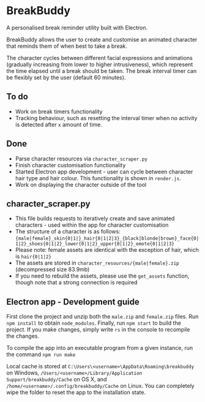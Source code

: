 # BreakBuddy
A personalised break reminder utility built with Electron.

BreakBuddy allows the user to create and customise an animated character that reminds them of when best to take a break.

The character cycles between different facial expressions and animations (gradually increasing from lower to higher intrusiveness), which represent the time elapsed until a break should be taken. The break interval timer can be flexibly set by the user (default 60 minutes).  

## To do
* Work on break timers functionality
* Tracking behaviour, such as resetting the interval timer when no activity is detected after `x` amount of time.

## Done
* Parse character resources via `character_scraper.py`
* Finish character customisation functionality
* Started Electron app development - user can cycle between character hair type and hair colour. This functionality is shown in `render.js`.
* Work on displaying the character outside of the tool

## character_scraper.py
* This file builds requests to iteratively create and save animated characters - used within the app for character customisation
* The structure of a character is as follows: `{male|female}_skin{0|1|}_hair{0|1|2|3}_{black|blonde|brown}_face{0|1|2}_shoes{0|1|2}_lower{0|1|2}_upper{0|1|2}_emote{0|1|2|3}`
* Please note: female assets are identical with the exception of hair, which is `hair{0|1|2}`
* The assets are stored in `character_resources/{male|female}.zip` (decompressed size 83.9mb)
* If you need to rebuild the assets, please use the `get_assets` function, though note that a strong connection is required

## Electron app - Development guide
First clone the project and unzip both the `male.zip` and `female.zip` files. Run `npm install` to obtain `node_modules`. Finally, run `npm start` to build the project. If you make changes, simply write `rs` in the console to recompile the changes.

To compile the app into an executable program from a given instance, run the command `npm run make`

Local cache is stored at `C:\Users\<username>\AppData\Roaming\breakbuddy` on Windows, `/Users/<username>/Library/Application Support/breakbuddy/Cache` on OS X, and `/home/<username>/.config/breakbuddy/Cache` on Linux. You can completely wipe the folder to reset the app to the installation state.